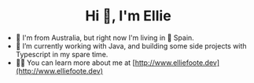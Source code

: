 <h1 align="center">Hi 👋, I'm Ellie</h1>

- 🦘 I'm from Australia, but right now I'm living in 💃 Spain.
- 🌱 I’m currently working with Java, and building some side projects with Typescript in my spare time.
- 👨‍💻 You can learn more about me at [http://www.elliefoote.dev](http://www.elliefoote.dev)
